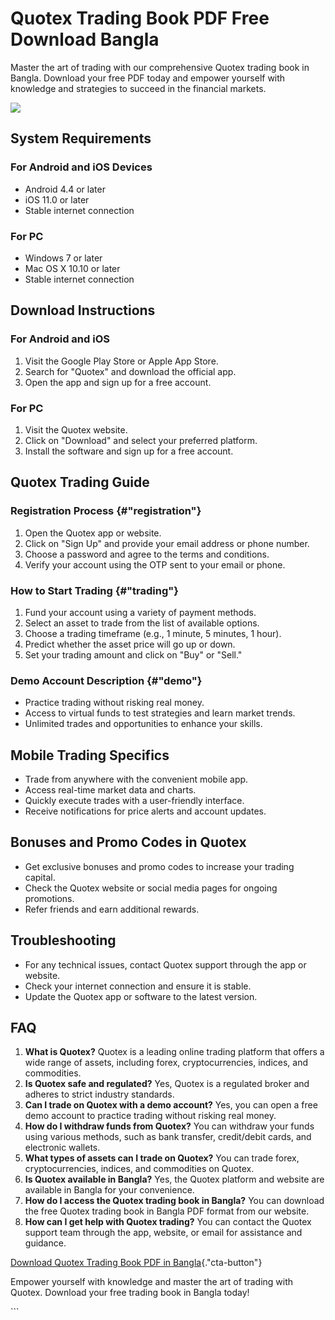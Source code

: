 

# Quotex Trading Book PDF Free Download Bangla

Master the art of trading with our comprehensive Quotex trading book in
Bangla. Download your free PDF today and empower yourself with knowledge
and strategies to succeed in the financial markets.

[![](https://static.quotex.io/files/4_en/300_250.jpg)](https://traff.sbs/brokerqxlid)




## System Requirements

### For Android and iOS Devices

-   Android 4.4 or later
-   iOS 11.0 or later
-   Stable internet connection

### For PC

-   Windows 7 or later
-   Mac OS X 10.10 or later
-   Stable internet connection

## Download Instructions

### For Android and iOS

1.  Visit the Google Play Store or Apple App Store.
2.  Search for "Quotex" and download the official app.
3.  Open the app and sign up for a free account.

### For PC

1.  Visit the Quotex website.
2.  Click on "Download" and select your preferred platform.
3.  Install the software and sign up for a free account.

## Quotex Trading Guide

### Registration Process {#"registration"}

1.  Open the Quotex app or website.
2.  Click on "Sign Up" and provide your email address or phone
    number.
3.  Choose a password and agree to the terms and conditions.
4.  Verify your account using the OTP sent to your email or phone.

### How to Start Trading {#"trading"}

1.  Fund your account using a variety of payment methods.
2.  Select an asset to trade from the list of available options.
3.  Choose a trading timeframe (e.g., 1 minute, 5 minutes, 1 hour).
4.  Predict whether the asset price will go up or down.
5.  Set your trading amount and click on "Buy" or "Sell."

### Demo Account Description {#"demo"}

-   Practice trading without risking real money.
-   Access to virtual funds to test strategies and learn market trends.
-   Unlimited trades and opportunities to enhance your skills.

## Mobile Trading Specifics

-   Trade from anywhere with the convenient mobile app.
-   Access real-time market data and charts.
-   Quickly execute trades with a user-friendly interface.
-   Receive notifications for price alerts and account updates.

## Bonuses and Promo Codes in Quotex

-   Get exclusive bonuses and promo codes to increase your trading
    capital.
-   Check the Quotex website or social media pages for ongoing
    promotions.
-   Refer friends and earn additional rewards.

## Troubleshooting

-   For any technical issues, contact Quotex support through the app or
    website.
-   Check your internet connection and ensure it is stable.
-   Update the Quotex app or software to the latest version.

## FAQ

1.  **What is Quotex?** Quotex is a leading online trading platform that
    offers a wide range of assets, including forex, cryptocurrencies,
    indices, and commodities.
2.  **Is Quotex safe and regulated?** Yes, Quotex is a regulated broker
    and adheres to strict industry standards.
3.  **Can I trade on Quotex with a demo account?** Yes, you can open a
    free demo account to practice trading without risking real money.
4.  **How do I withdraw funds from Quotex?** You can withdraw your funds
    using various methods, such as bank transfer, credit/debit cards,
    and electronic wallets.
5.  **What types of assets can I trade on Quotex?** You can trade forex,
    cryptocurrencies, indices, and commodities on Quotex.
6.  **Is Quotex available in Bangla?** Yes, the Quotex platform and
    website are available in Bangla for your convenience.
7.  **How do I access the Quotex trading book in Bangla?** You can
    download the free Quotex trading book in Bangla PDF format from our
    website.
8.  **How can I get help with Quotex trading?** You can contact the
    Quotex support team through the app, website, or email for
    assistance and guidance.

[Download Quotex Trading Book PDF in
Bangla](\%22https://traff.sbs/brokerqxsignup\%22){."cta-button"}

Empower yourself with knowledge and master the art of trading with
Quotex. Download your free trading book in Bangla today!

\`\`\`

